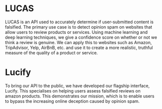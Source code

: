 # LUCAS 

LUCAS is an API used to accurately determine if user-submitted content is falsified. The primary use case is to detect opinion spam on websites that allow users to review products or services. Using machine learning and deep learning techniques, we give a confidence score on whether or not we think a review is genuine. We can apply this to websites such as Amazon, TripAdvisor, Yelp, AirBnB, etc. and use it to create a more realistic, truthful measure of the quality of a product or service. 

# Lucify

To bring our API to the public, we have developed our flagship interface, Lucify. This specialises on helping users assess falsified reviews on amazon products. This demonstrates our mission, which is to enable users to bypass the increasing online deception caused by opinion spam.

